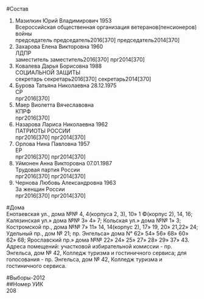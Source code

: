 #Состав  
1. Мазилкин Юрий Владимирович 1953  
    Всероссийская общественная организация ветеранов(пенсионеров) войны  
    председатель председатель2016[370] председатель2014[370]  
2. Захарова Елена Викторовна 1960  
    ЛДПР  
    заместитель заместитель2016[370] прг2014[370]  
3. Ковалева Дарья Борисовна 1988  
    СОЦИАЛЬНОЙ ЗАЩИТЫ  
    секретарь секретарь2016[370] секретарь2014[370]  
4. Бурова Татьяна Николаевна 28.12.1975  
    СР  
    прг2016[370]  
5. Маер Виолетта Вячеславовна  
    КПРФ  
    прг2016[370]  
6. Назарова Лариса Николаевна 1962  
    ПАТРИОТЫ РОССИИ  
    прг2016[370] прг2014[370]  
7. Орлова Нина Павловна 1957  
    ЕР  
    прг2016[370] прг2014[370]  
8. Уймонен Анна Викторовна 07.01.1987  
    Трудовая партия России  
    прг2016[370] прг2014[370]  
9. Чернова Любовь Александровна 1963  
    За женщин России  
    прг2016[370] прг2014[370]  
  
#Дома  
Енотаевская ул., дома №№ 4, 4(корпуса 2, 3), 10» 1 ©(корпус 2), 14, 16; Калязинская ул.» дома №№ 3» 4» 7; Кольская ул.» дома №№ 1» 3; Костромской пр., дома №№ 7» 11» 14, 14(корпус 2), 17» 19, 20» 21,22» 24; Удельный пр., дом № 21; пр. Энгельса» дома N° 62» 54» 56» 68» 60» 62» 68; Ярославский пр.» дома №№ 22» 24» 25» 27» 28» 29» 37» 43. Адреса помещений: участковой избирательной комиссии - пр. Энгельса, дом № 42, Колледж туризма и гостиничного сервиса; для голосования - пр. Энгельса, дом № 42, Колледж туризма и гостиничного сервиса.  
  
#Выборы-2012  
##Номер УИК  
208  
